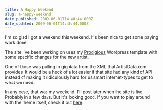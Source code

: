 ```yaml
---
title: A Happy Weekend
slug: a-happy-weekend
date_published: 2009-06-01T14:40:44.000Z
date_updated: 2009-06-01T14:40:44.000Z
---
```


I'm so glad I got a weekend this weekend. It's been nice to get some paying work done.

The site I've been working on uses my [Prodigious](http://joel.thegoodmanblog.com/portfolio/prodigious-2/) Wordpress template with some specific changes for the new artist.

One of those was pulling in gig data from the XML that ArtistData.com provides. It would be a heck of a lot easier if that site had any kind of API instead of making it ridiculously hard for us smart internet-types to get to what we need.

In any case, that was my weekend. I'll post later when the site is live. Probably in a few days. But it's looking good. If you want to play around with the theme itself, check it out [here](http://prodigious.thegoodmanblog.com).
